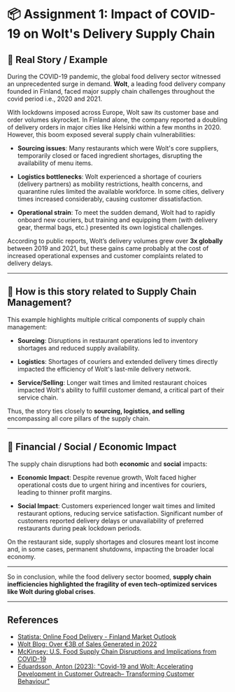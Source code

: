 # 📦 Assignment 1: Impact of COVID-19 on Wolt's Delivery Supply Chain

## 📖 Real Story / Example

During the COVID-19 pandemic, the global food delivery sector witnessed an unprecedented surge in demand. **Wolt**, a leading food delivery company founded in Finland, faced major supply chain challenges throughout the covid period i.e., 2020 and 2021.

With lockdowns imposed across Europe, Wolt saw its customer base and order volumes skyrocket. In Finland alone, the company reported a doubling of delivery orders in major cities like Helsinki within a few months in 2020. However, this boom exposed several supply chain vulnerabilities:

- **Sourcing issues**: Many restaurants which were Wolt's core suppliers, temporarily closed or faced ingredient shortages, disrupting the availability of menu items.

- **Logistics bottlenecks**: Wolt experienced a shortage of couriers (delivery partners) as mobility restrictions, health concerns, and quarantine rules limited the available workforce. In some cities, delivery times increased considerably, causing customer dissatisfaction.

- **Operational strain**: To meet the sudden demand, Wolt had to rapidly onboard new couriers, but training and equipping them (with delivery gear, thermal bags, etc.) presented its own logistical challenges.

According to public reports, Wolt’s delivery volumes grew over **3x globally** between 2019 and 2021, but these gains came probably at the cost of increased operational expenses and customer complaints related to delivery delays.

---

## 🔗 How is this story related to Supply Chain Management?

This example highlights multiple critical components of supply chain management:

- **Sourcing**: Disruptions in restaurant operations led to inventory shortages and reduced supply availability.

- **Logistics**: Shortages of couriers and extended delivery times directly impacted the efficiency of Wolt's last-mile delivery network.

- **Service/Selling**: Longer wait times and limited restaurant choices impacted Wolt's ability to fulfill customer demand, a critical part of their service chain.

Thus, the story ties closely to **sourcing, logistics, and selling** encompassing all core pillars of the supply chain.

---

## 💸 Financial / Social / Economic Impact

The supply chain disruptions had both **economic** and **social** impacts:

- **Economic Impact**: Despite revenue growth, Wolt faced higher operational costs due to urgent hiring and incentives for couriers, leading to thinner profit margins.

- **Social Impact**: Customers experienced longer wait times and limited restaurant options, reducing service satisfaction. Significant number of customers reported delivery delays or unavailability of preferred restaurants during peak lockdown periods.

On the restaurant side, supply shortages and closures meant lost income and, in some cases, permanent shutdowns, impacting the broader local economy.

---

So in conclusion, while the food delivery sector boomed, **supply chain inefficiencies highlighted the fragility of even tech-optimized services like Wolt during global crises**.

---

## References

- [Statista: Online Food Delivery - Finland Market Outlook](https://www.statista.com/outlook/emo/online-food-delivery/finland)
- [Wolt Blog: Over €3B of Sales Generated in 2022](https://blog.wolt.com/hq/2023/12/05/with-over-e-3b-of-sales-generated-in-2022-wolts-role-for-local-businesses-has-become-significant/)
- [McKinsey: U.S. Food Supply Chain Disruptions and Implications from COVID-19](https://www.mckinsey.com/industries/consumer-packaged-goods/our-insights/us-food-supply-chain-disruptions-and-implications-from-covid-19)
- [Eduardsson, Anton (2023): "Covid-19 and Wolt: Accelerating Development in Customer Outreach– Transforming Customer Behaviour"](https://urn.fi/URN:NBN:fi:amk-2023060722579)
